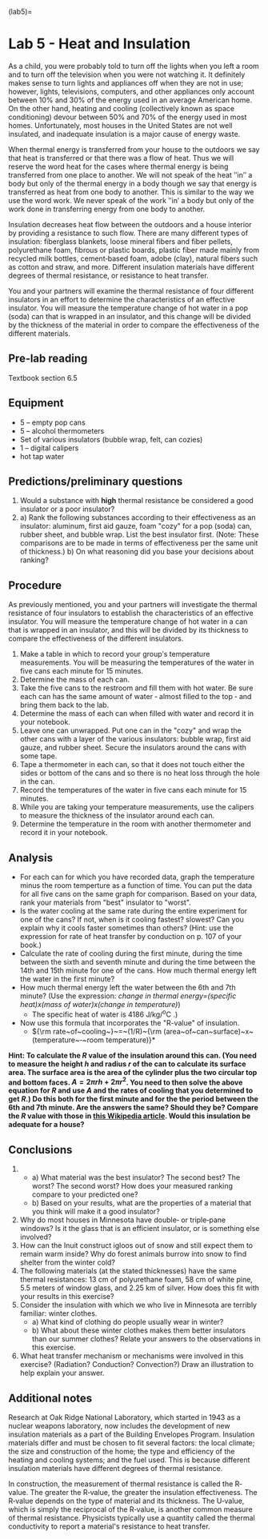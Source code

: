 (lab5)=
# Lab 5 - Heat and Insulation

As a child, you were probably told to turn off the lights when you left a room and to turn off the television when you were not watching it. It definitely makes sense to turn lights and appliances off when they are not in use; however, lights, televisions, computers, and other appliances only account between 10% and 30% of the energy used in an average American home. On the other hand, heating and cooling (collectively known as space conditioning) devour between 50% and 70% of the energy used in most homes. Unfortunately, most houses in the United States are not well insulated, and inadequate insulation is a major cause of energy waste.

When thermal energy is transferred from your house to the outdoors we say that heat is transferred or that there was a flow of heat. Thus we will reserve the word heat for the cases where thermal energy is being transferred from one place to another. We will not speak of the heat ʺinʺ a body but only of the thermal energy in a body though we say that energy is transferred as heat from one body to another. This is similar to the way we use the word work. We never speak of the work ʺinʹ a body but only of the work done in transferring energy from one body to another.

Insulation decreases heat flow between the outdoors and a house interior by providing a resistance to such flow. There are many different types of insulation: fiberglass blankets, loose mineral fibers and fiber pellets, polyurethane foam, fibrous or plastic boards, plastic fiber made mainly from recycled milk bottles, cement‐based foam, adobe (clay), natural fibers such as cotton and straw, and more. Different insulation materials have different degrees of thermal resistance, or resistance to heat transfer.

You and your partners will examine the thermal resistance of four different insulators in an effort to determine the characteristics of an effective insulator. You will measure the temperature change of hot water in a pop (soda) can that is wrapped in an insulator, and this change will be divided by the thickness of the material in order to compare the effectiveness of the different materials.

## Pre‐lab reading

Textbook section 6.5

## Equipment

* 5 – empty pop cans
* 5 – alcohol thermometers 
* Set of various insulators (bubble wrap, felt, can cozies)
* 1 – digital calipers 
* hot tap water

## Predictions/preliminary questions

1. Would a substance with **high** thermal resistance be considered a good insulator or a poor insulator?
2. a) Rank the following substances according to their effectiveness as an insulator: aluminum, first aid gauze, foam "cozy" for a pop (soda) can, rubber sheet, and bubble wrap. List the best insulator first. (Note: These comparisons are to be made in terms of effectiveness per the same unit of thickness.) b) On what reasoning did you base your decisions about ranking?

## Procedure

As previously mentioned, you and your partners will investigate the thermal resistance of four insulators to establish the characteristics of an effective insulator. You will measure the temperature change of hot water in a can that is wrapped in an insulator, and this will be divided by its thickness to compare the effectiveness of the different insulators.

1. Make a table in which to record your groupʹs temperature measurements. You will be measuring the temperatures of the water in five cans each minute for 15 minutes.
2. Determine the mass of each can.
3. Take the five cans to the restroom and fill them with hot water. Be sure each can has the same amount of water ‐ almost filled to the top ‐ and bring them back to the lab.
4. Determine the mass of each can when filled with water and record it in your notebook.
5. Leave one can unwrapped. Put one can in the "cozy" and wrap the other cans with a layer of the various insulators: bubble wrap, first aid gauze, and rubber sheet. Secure the insulators around the cans with some tape.
6. Tape a thermometer in each can, so that it does not touch either the sides or bottom of the cans and so there is no heat loss through the hole in the can.
7. Record the temperatures of the water in five cans each minute for 15 minutes.
8. While you are taking your temperature measurements, use the calipers to measure the thickness of the insulator around each can.
9. Determine the temperature in the room with another thermometer and record it in your notebook.

## Analysis

* For each can for which you have recorded data, graph the temperature minus the room temperture as a function of time. You can put the data for all five cans on the same graph for comparison. Based on your data, rank your materials from "best" insulator to "worst".
* Is the water cooling at the same rate during the entire experiment for one of the cans? If not, when is it cooling fastest? slowest? Can you explain why it cools faster sometimes than others? (Hint: use the expression for rate of heat transfer by conduction on p. 107 of your book.)
* Calculate the rate of cooling during the first minute, during the time between the sixth and seventh minute and during the time between the 14th and 15th minute for one of the cans. How much thermal energy left the water in the first minute?
* How much thermal energy left the water between the 6th and 7th minute? (Use the expression: *change in thermal energy=(specific heat)x(mass of water)x(change in temperature)*)
	* The specific heat of water is 4186 J/kg/<sup>o</sup>C .)
* Now use this formula that incorporates the "R-value" of insulation.
	* ${\rm rate~of~cooling~}~=~(1/R)~{\rm (area~of~can~surface)~x~(temperature~‐~room temperature)}*

**Hint: To calculate the $R$ value of the insulation around this can. (You need to measure the height $h$ and radius $r$ of the can to calculate its surface area. The surface area is the area of the cylinder plus the two circular top and bottom faces. $A=2\pi rh + 2\pi r^2$. You need to then solve the above equation for $R$ and use $A$ and the rates of cooling that you determined to get $R$.) Do this both for the first minute and for the the period between the 6th and 7th minute. Are the answers the same? Should they be? Compare the $R$ value with those in [this Wikipedia article](https://en.wikipedia.org/wiki/R-value_(insulation)#Typical_R-values). Would this insulation be adequate for a house?**

## Conclusions

1. 
	* a) What material was the best insulator? The second best? The worst? The second worst? How does your measured ranking compare to your predicted one?
	* b) Based on your results, what are the properties of a material that you think will make it a good insulator?
2. Why do most houses in Minnesota have double‐ or triple‐pane windows? Is it the glass that is an efficient insulator, or is something else involved?
3. How can the Inuit construct igloos out of snow and still expect them to remain warm inside? Why do forest animals burrow into snow to find shelter from the winter cold?
4. The following materials (at the stated thicknesses) have the same thermal resistances: 13 cm of polyurethane foam, 58 cm of white pine, 5.5 meters of window glass, and 2.25 km of silver. How does this fit with your results in this exercise?
5. Consider the insulation with which we who live in Minnesota are terribly familiar: winter clothes.
	* a) What kind of clothing do people usually wear in winter?
	* b) What about these winter clothes makes them better insulators than our summer clothes? Relate your answers to the observations in this exercise.
6. What heat transfer mechanism or mechanisms were involved in this exercise? (Radiation? Conduction? Convection?) Draw an illustration to help explain your answer.

## Additional notes

Research at Oak Ridge National Laboratory, which started in 1943 as a nuclear weapons laboratory, now includes the development of new insulation materials as a part of the Building Envelopes Program. Insulation materials differ and must be chosen to fit several factors: the local climate; the size and construction of the home; the type and efficiency of the heating and cooling systems; and the fuel used. This is because different insulation materials have different degrees of thermal resistance.

In construction, the measurement of thermal resistance is called the R‐value. The greater the R‐value, the greater the insulation effectiveness. The R‐value depends on the type of material and its thickness. The U‐value, which is simply the reciprocal of the R‐value, is another common measure of thermal resistance. Physicists typically use a quantity called the thermal conductivity to report a material's resistance to heat transfer.